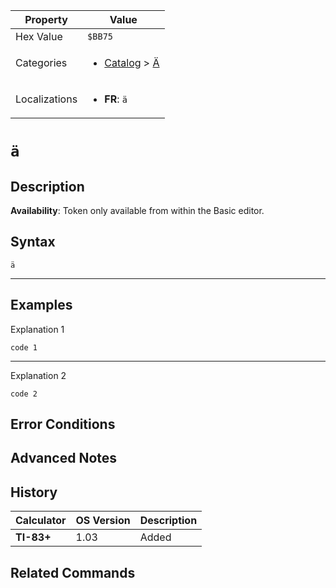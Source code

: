 | Property      | Value |
|---------------|-------|
| Hex Value     | `$BB75`|
| Categories    | <ul><li>[Catalog](<../categories/Catalog.md>) > [Ä](<../categories/Catalog.md#Ä>)</li></ul> |
| Localizations | <ul><li><b>FR</b>: `ä`</li></ul> |

# `ä`

## Description



<b>Availability</b>: Token only available from within the Basic editor.

## Syntax
`ä`

<hr>

## Examples

Explanation 1
```ti-basic
code 1
```
---
Explanation 2
```ti-basic
code 2
```

## Error Conditions


## Advanced Notes


## History
| Calculator | OS Version | Description |
|------------|------------|-------------|
| <b>TI-83+</b> | 1.03 | Added

## Related Commands

    